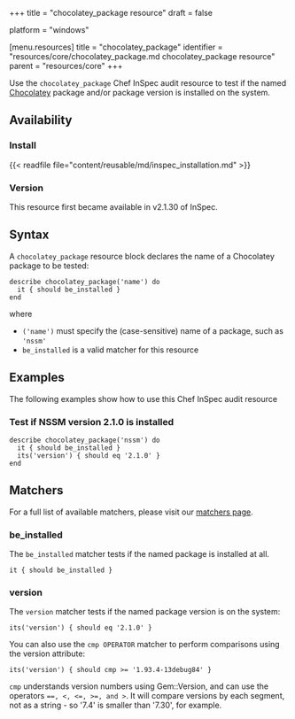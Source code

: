 +++
title = "chocolatey_package resource"
draft = false

platform = "windows"

[menu.resources]
    title = "chocolatey_package"
    identifier = "resources/core/chocolatey_package.md chocolatey_package resource"
    parent = "resources/core"
+++

Use the `chocolatey_package` Chef InSpec audit resource to test if the named [Chocolatey](https://chocolatey.org/) package and/or package version is installed on the system.

## Availability

### Install

{{< readfile file="content/reusable/md/inspec_installation.md" >}}

### Version

This resource first became available in v2.1.30 of InSpec.

## Syntax

A `chocolatey_package` resource block declares the name of a Chocolatey package to be tested:

    describe chocolatey_package('name') do
      it { should be_installed }
    end

where

- `('name')` must specify the (case-sensitive) name of a package, such as `'nssm'`
- `be_installed` is a valid matcher for this resource

## Examples

The following examples show how to use this Chef InSpec audit resource

### Test if NSSM version 2.1.0 is installed

    describe chocolatey_package('nssm') do
      it { should be_installed }
      its('version') { should eq '2.1.0' }
    end

## Matchers

For a full list of available matchers, please visit our [matchers page](/reference/matchers).

### be_installed

The `be_installed` matcher tests if the named package is installed at all.

    it { should be_installed }

### version

The `version` matcher tests if the named package version is on the system:

    its('version') { should eq '2.1.0' }

You can also use the `cmp OPERATOR` matcher to perform comparisons using the version attribute:

    its('version') { should cmp >= '1.93.4-13debug84' }

`cmp` understands version numbers using Gem::Version, and can use the operators `==, <, <=, >=, and >`. It will compare versions by each segment, not as a string - so '7.4' is smaller than '7.30', for example.
